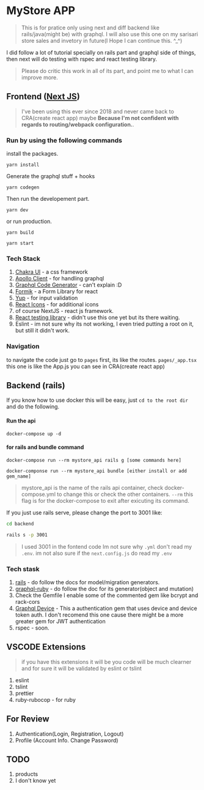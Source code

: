 # MyStore APP


> This is for pratice only using next and diff backend like rails/java(might be) with graphql. I will also use this one on my sarisari store sales and invetory in future(I Hope I can continue this. ^_^)


I did follow a lot of tutorial specially on rails part and graphql side of things, then next will do testing with rspec and react testing library.

> Please do critic this work in all of its part, and point me to what I can improve more.

## Frontend ([Next JS](https://nextjs.org/))

> I've been using this ever since 2018 and never came back to CRA(create react app) maybe **Because I'm not confident with regards to routing/webpack configuration.**.

### Run by using the following commands

install the packages.
```
yarn install
```
Generate the graphql stuff + hooks
```
yarn codegen
```
Then run the developement part.

```
yarn dev
```

or run production.

```
yarn build

yarn start
```

### Tech Stack
1. [Chakra UI](https://chakra-ui.com/) - a css framework
2. [Apollo Client](https://www.apollographql.com/docs/react/) - for handling graphql
3. [Graphql Code Generator](https://www.graphql-code-generator.com/) - can't explain :D
4. [Formik](https://formik.org/docs/overview) - a Form Library for react
5. [Yup](https://github.com/jquense/yup) - for input validation
6. [React Icons](https://react-icons.github.io/react-icons) - for additional icons
7. of course NextJS - react js framework.
8. [React testing library](https://testing-library.com/docs/react-testing-library/intro/) - didn't use this one yet but its there waiting.
9. Eslint - im not sure why its not working, I even tried putting a root on it, but still it didn't work.

### Navigation

to navigate the code just go to `pages` first, its like the routes.
`pages/_app.tsx` this one is like the App.js you can see in CRA(create react app)

## Backend (rails)

If you know how to use docker this will be easy, just `cd to the root dir` and do the following.

#### Run the api
```
docker-compose up -d
```
#### for rails and bundle command
```
docker-compose run --rm mystore_api rails g [some commands here]
```
```
docker-componse run --rm mystore_api bundle [either install or add gem_name]
```

> mystore_api is the name of the rails api container, check docker-compose.yml to change this or check the other containers. `--rm` this flag is for the docker-compose to exit after exicuting its command.


If you just use rails serve, please change the port to 3001 like:
```zsh
cd backend

rails s -p 3001
```

> I used 3001 in the fontend code Im not sure why `.yml` don't read my `.env`. im not also sure if the `next.config.js` do read my `.env`

### Tech stask
1. [rails](http://rubyonrails.org/) - do follow the docs for model/migration generators.
2. [graphql-ruby](https://graphql-ruby.org/) - do follow the doc for its generator(object and mutation)
3. Check the Gemfile I enable some of the commented gem like bcrypt and rack-cors
4. [Graphql Device](https://github.com/graphql-devise/graphql_devise) - This a authentication gem that uses device and device token auth. I don't recomend this one cause there might be a more greater gem for JWT authentication
5. rspec - soon.


## VSCODE Extensions
> if you have this extensions it will be you code will be much clearner and for sure it will be validated by eslint or tslint

1. eslint
2. tslint
3. prettier
4. ruby-rubocop - for ruby

## For Review
1. Authentication(Login, Registration, Logout)
2. Profile (Account Info. Change Password)

## TODO
1. products
2. I don't know yet
